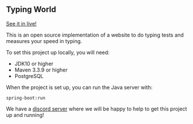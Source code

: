 Typing World
---

[See it in live!]("http://www.it-ca.net/TypingWorld")

This is an open source implementation of a website to do typing tests and measures your speed in typing.

To set this project up locally, you will need:


* JDK10 or higher
* Maven 3.3.9 or higher
* PostgreSQL

When the project is set up, you can run the Java server with:

`spring-boot:run`

We have a [discord server](https://discord.gg/YxsXpbA) where we will be happy to help to get this project up and running!